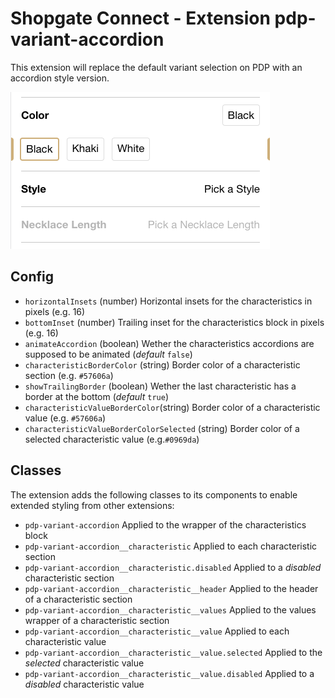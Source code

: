 # Shopgate Connect - Extension pdp-variant-accordion

This extension will replace the default variant selection on PDP with an accordion style version.

![](assets/01.png)

## Config
- `horizontalInsets` (number) Horizontal insets for the characteristics in pixels (e.g. 16)
- `bottomInset` (number) Trailing inset for the characteristics block in pixels (e.g. 16)
- `animateAccordion` (boolean) Wether the characteristics accordions are supposed to be animated (_default_ `false`)
- `characteristicBorderColor` (string) Border color of a characteristic section (e.g. `#57606a`)
- `showTrailingBorder` (boolean) Wether the last characteristic has a border at the bottom (_default_ `true`)
- `characteristicValueBorderColor`(string) Border color of a characteristic value (e.g. `#57606a`)
- `characteristicValueBorderColorSelected` (string) Border color of a selected characteristic value (e.g.`#0969da`)

## Classes

The extension adds the following classes to its components to enable extended styling from other extensions:

- `pdp-variant-accordion` Applied to the wrapper of the characteristics block
- `pdp-variant-accordion__characteristic` Applied to each characteristic section
- `pdp-variant-accordion__characteristic.disabled` Applied to a _disabled_ characteristic section
- `pdp-variant-accordion__characteristic__header` Applied to the header of a characteristic section
- `pdp-variant-accordion__characteristic__values` Applied to the values wrapper of a characteristic section
- `pdp-variant-accordion__characteristic__value` Applied to each characteristic value
- `pdp-variant-accordion__characteristic__value.selected` Applied to the _selected_ characteristic value
- `pdp-variant-accordion__characteristic__value.disabled` Applied to a _disabled_ characteristic value
